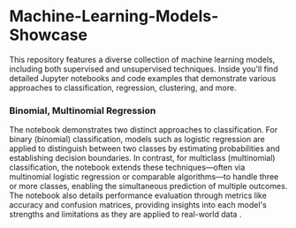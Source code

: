 # Machine-Learning-Models-Showcase

This repository features a diverse collection of machine learning models, including both supervised and unsupervised techniques. Inside you'll find detailed Jupyter notebooks and code examples that demonstrate various approaches to classification, regression, clustering, and more. 

### Binomial, Multinomial Regression

The notebook demonstrates two distinct approaches to classification. For binary (binomial) classification, models such as logistic regression are applied to distinguish between two classes by estimating probabilities and establishing decision boundaries. In contrast, for multiclass (multinomial) classification, the notebook extends these techniques—often via multinomial logistic regression or comparable algorithms—to handle three or more classes, enabling the simultaneous prediction of multiple outcomes. The notebook also details performance evaluation through metrics like accuracy and confusion matrices, providing insights into each model's strengths and limitations as they are applied to real-world data .
